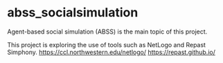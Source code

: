 # abss_socialsimulation
Agent-based social simulation (ABSS) is the main topic of this project.

This project is exploring the use of tools such as NetLogo and Repast Simphony.
https://ccl.northwestern.edu/netlogo/
https://repast.github.io/
